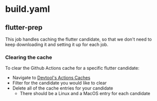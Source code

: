 # build.yaml

## flutter-prep

This job handles caching the flutter candidate, so that we don't need to keep downloading it and setting it up for each job.

### Clearing the cache

To clear the Github Actions cache for a specific flutter candidate:

- Navigate to  [Devtool's Actions Caches](https://github.com/flutter/devtools/actions/caches)
- Filter for the candidate you would like to clear
- Delete all of the cache entries for your candidate
  - There should be a Linux and a MacOS entry for each candidate
